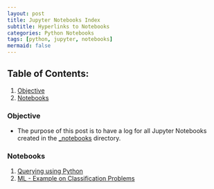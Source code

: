 ```yaml
---
layout: post
title: Jupyter Notebooks Index
subtitle: Hyperlinks to Notebooks
categories: Python Notebooks
tags: [python, jupyter, notebooks]
mermaid: false
---
```


## Table of Contents:
1. [Objective](#objective)
2. [Notebooks](#notebooks)

### Objective <a name="objective"></a>
- The purpose of this post is to have a log for all Jupyter Notebooks created in the [_notebooks](https://github.com/thrasher995/thrasher995.github.io/tree/main/_data/_notebooks) directory.

### Notebooks <a name="notebooks"></a>
1. [Querying using Python](https://github.com/thrasher995/thrasher995.github.io/blob/main/_data/_notebooks/postgresql.ipynb)
2. [ML - Example on Classification Problems](https://github.com/thrasher995/thrasher995.github.io/blob/main/_data/_notebooks/classification_example.ipynb)




